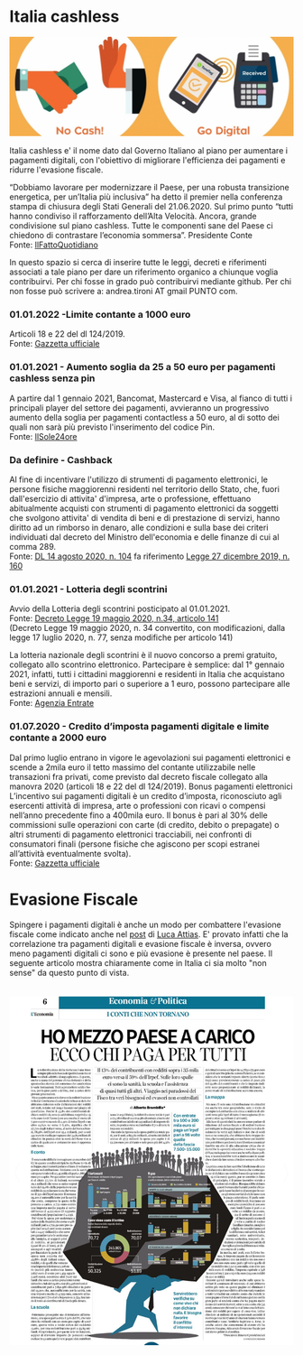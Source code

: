 # Italia cashless

![alt text](https://github.com/AndreaTironi1/italiacashless/blob/master/cashless.jpg)

Italia cashless e' il nome dato dal Governo Italiano al piano per aumentare i pagamenti digitali, con l'obiettivo di migliorare l'efficienza dei pagamenti e ridurre l'evasione fiscale.

“Dobbiamo lavorare per modernizzare il Paese, per una robusta transizione energetica, per un’Italia più inclusiva” ha detto il premier nella conferenza stampa di chiusura degli Stati Generali del 21.06.2020. Sul primo punto “tutti hanno condiviso il rafforzamento dell’Alta Velocità. Ancora, grande condivisione sul piano cashless. Tutte le componenti sane del Paese ci chiedono di contrastare l’economia sommersa”. Presidente Conte
<br>Fonte: [IlFattoQuotidiano](https://www.ilfattoquotidiano.it/2020/06/21/stati-generali-conte-il-piano-cashless-per-favorire-i-pagamenti-digitali-ha-ricevuto-grande-sostegno-lo-chiedono-le-parti-sane-del-paese/5842971/)



In questo spazio si cerca di inserire tutte le leggi, decreti e riferimenti associati a tale piano per dare un riferimento organico a chiunque voglia contribuirvi. Per chi fosse in grado può contribuirvi mediante github. Per chi non fosse può scrivere a: andrea.tironi AT gmail PUNTO com.

### 01.01.2022 -Limite contante a 1000 euro
Articoli 18 e 22 del dl 124/2019.
<br>Fonte: [Gazzetta ufficiale](https://www.gazzettaufficiale.it/eli/id/2019/10/26/19G00134/SG)

### 01.01.2021 - Aumento soglia da 25 a 50 euro per pagamenti cashless senza pin
A partire dal 1 gennaio 2021, Bancomat, Mastercard e Visa, al fianco di tutti i principali player del settore dei pagamenti, avvieranno un progressivo aumento della soglia per pagamenti contactless a 50 euro, al di sotto dei quali non sarà più previsto l'inserimento del codice Pin. 
<br>Fonte: [IlSole24ore](https://www.ilsole24ore.com/art/pagamenti-contactless-fino-50-euro-senza-bisogno-inserire-codice-pin-ADuKQng)

### Da definire - Cashback
Al fine di incentivare l'utilizzo di  strumenti  di  pagamento elettronici, le persone fisiche maggiorenni residenti nel  territorio dello Stato, che, fuori dall'esercizio di attivita' d'impresa, arte o professione,  effettuano  abitualmente  acquisti  con  strumenti   di pagamento elettronici da soggetti che svolgono attivita'  di  vendita di beni e di prestazione di servizi, hanno diritto ad un rimborso  in denaro, alle condizioni e sulla  base  dei  criteri  individuati  dal decreto del Ministro dell'economia e delle finanze di  cui  al  comma 289.
<br>Fonte: [DL 14 agosto 2020, n. 104](https://www.gazzettaufficiale.it/eli/id/2020/08/14/20G00122/sg) fa riferimento [Legge 27 dicembre 2019, n. 160](https://www.gazzettaufficiale.it/eli/id/2019/12/30/19G00165/sg)

### 01.01.2021 - Lotteria degli scontrini
Avvio della Lotteria degli scontrini posticipato al 01.01.2021.
<br>Fonte: [Decreto Legge 19 maggio  2020, n.34, articolo 141](https://www.gazzettaufficiale.it/eli/id/2020/05/19/20G00052/sg) 
<br>(Decreto Legge 19 maggio 2020, n. 34 convertito, con modificazioni, dalla legge 17  luglio  2020,  n.  77, senza modifiche per articolo 141)

La lotteria nazionale degli scontrini è il nuovo concorso a premi gratuito, collegato allo scontrino elettronico.
Partecipare è semplice: dal 1° gennaio 2021, infatti, tutti i cittadini maggiorenni e
residenti in Italia che acquistano beni e servizi, di importo pari o superiore a 1
euro, possono partecipare alle estrazioni annuali e mensili.
<br>Fonte: [Agenzia Entrate](https://www.agenziaentrate.gov.it/portale/documents/20143/233439/Guida_Lotteria_Scontrini.pdf)

### 01.07.2020 - Credito d’imposta pagamenti digitale e limite contante a 2000 euro
Dal primo luglio entrano in vigore le agevolazioni sui pagamenti elettronici e scende a 2mila euro il tetto massimo del contante utilizzabile nelle transazioni fra privati, come previsto dal decreto fiscale collegato alla manovra 2020 (articoli 18 e 22 del dl 124/2019).
Bonus pagamenti elettronici
L’incentivo sui pagamenti digitali è un credito d’imposta, riconosciuto agli esercenti attività di impresa, arte o professioni con ricavi o compensi nell’anno precedente fino a 400mila euro. Il bonus è pari al 30% delle commissioni sulle operazioni con carte (di credito, debito o prepagate) o altri strumenti di pagamento elettronici tracciabili, nei confronti di consumatori finali (persone fisiche che agiscono per scopi estranei all’attività eventualmente svolta).
<br>Fonte: [Gazzetta ufficiale](https://www.gazzettaufficiale.it/eli/id/2019/10/26/19G00134/SG)

# Evasione Fiscale

Spingere i pagamenti digitali è anche un modo per combattere l'evasione fiscale come indicato anche nel [post](https://medium.com/team-per-la-trasformazione-digitale/una-repubblica-digitale-e-inclusiva-per-tutti-i-cittadini-36ae7aee1d1a) di [Luca Attias](https://teamdigitale.governo.it/it/people/luca-attias.htm). E' provato infatti che la correlazione tra pagamenti digitali e evasione fiscale è inversa, ovvero meno pagamenti digitali ci sono e più evasione è presente nel paese.
Il seguente articolo mostra chiaramente come in Italia ci sia molto "non sense" da questo punto di vista.
<br><br><br>
![alt text](https://github.com/AndreaTironi1/italiacashless/blob/master/evasione-numeri.jfif)

